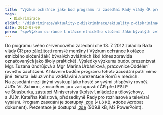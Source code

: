 ```yaml
---
title: "Výzkum ochránce jako bod programu na zasedání Rady vlády ČR pro záležitosti romské menšiny"
tags:
  - Diskriminace
oldUrl: "/diskriminace/aktuality-z-diskriminace/aktuality-z-diskriminace-2012/vyzkum-ochrance-jako-bod-programu-na-zasedani-rady-vlady-cr-pro-zalezitosti-romske-mensiny/"
date: 2012-07-09
perex: "<p>Výzkum ochránce k otázce etnického složení žáků bývalých zvláštních škol je zařazen do programu zasedání Rady vlády ČR pro záležitosti romské menšiny.</p>"
---
```


<!-- imported from the old website -->

<p class="align-bottom align-blok">Do programu svého červencového zasedání dne 13. 7. 2012 zařadila Rada vlády ČR pro záležitosti romské menšiny i Výzkum ochránce k otázce etnického složení žáků bývalých zvláštních škol (dnes zpravidla označovaných jako školy praktické). Výsledky výzkumu budou prezentovat Mgr. Zuzana Ondrůjová a Mgr. Marína Urbániková, pracovnice Oddělení rovného zacházení. K hlavním bodům programu tohoto zasedání patří mimo jiné  témata  inkluzivního vzdělávání a prezentace Romů v médiích. Na zasedání mezi jinými vystoupí jako hosté se svými příspěvky rovněž JUDr. Vít Schorm, zmocněnec pro zastupování ČR před ESLP ve Štrasburku, zástupci Ministerstva školství, mládeže a tělovýchovy, a JUDr. Kateřina Kalistová, předsedkyně Rady pro rozhlasové a televizní vysílání. Program zasedání je dostupný <a title="Otevření do nového okna" href="/uploads-import/DISKRIMINACE/aktuality/Program_Rada-vlady-CR.pdf" target="_blank"> zde</a> (41.3 kB, Adobe Acrobat dokument). Prezentace je dostupná <a title="Otevření do nového okna" href="/uploads-import/DISKRIMINACE/aktuality/Prezentace_vyzkumu_ORZ_KVOP.ppt" target="_blank"> zde</a> (909.8 kB, MS PowerPoint).</p>
